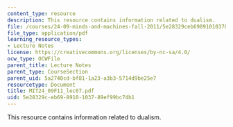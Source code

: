 ```yaml
---
content_type: resource
description: This resource contains information related to dualism.
file: /courses/24-09-minds-and-machines-fall-2011/5e28329ceb698910103789ef99bc74b1_MIT24_09F11_lec07.pdf
file_type: application/pdf
learning_resource_types:
- Lecture Notes
license: https://creativecommons.org/licenses/by-nc-sa/4.0/
ocw_type: OCWFile
parent_title: Lecture Notes
parent_type: CourseSection
parent_uid: 5a2740cd-bf81-1a23-a3b3-5714d9be25e7
resourcetype: Document
title: MIT24_09F11_lec07.pdf
uid: 5e28329c-eb69-8910-1037-89ef99bc74b1
---
```

This resource contains information related to dualism.